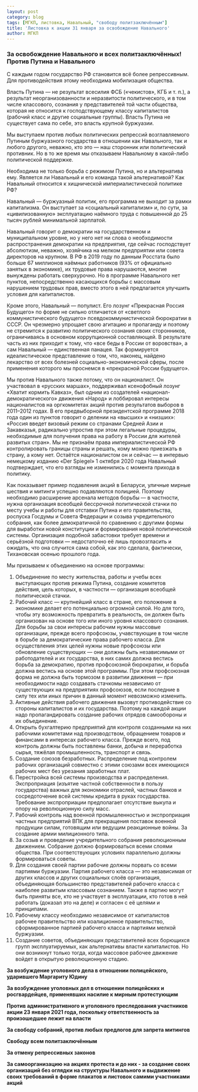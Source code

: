 ```yaml
---
layout: post
category: blog
tags: [МГКП, листовка, Навальный, "свободу политзаключённым"]
title: 'Листовка к акции 31 января за освобождение Навального'
author: МГКП
---
```


### За освобождение Навального и всех политзаключённых! Против Путина и Навального

С каждым годом государство РФ становится всё более репрессивным. Для противодействия этому необходима мобилизация общества.

Власть Путина — не результат всесилия ФСБ («чекистов», КГБ и т. п.), а результат неорганизованности и неразвитости политического, и в том числе классового, сознания у представителей той части общества, которая не относится к господствующему классу капиталистов (рабочий класс и другие социальные группы). Власть Путина не существует сама по себе, это власть крупной буржуазии.

Мы выступаем против любых политических репрессий возглавляемого Путиным буржуазного государства в отношении как Навального, так и любого другого, неважно, кто это — наш сторонник или политический противник. Но в то же время мы отказываем Навальному в какой-либо политической поддержке.

Необходима не только борьба с режимом Путина, но и альтернатива ему. Является ли Навальный и его команда такой альтернативой? Как Навальный относится к хищнической империалистической политике РФ?

Навальный — буржуазный политик, его программа не выходит за рамки капитализма. Он выступает за «социальный капитализм» и, по сути, за «цивилизованную» эксплуатацию наёмного труда с повышенной до 25 тысяч рублей минимальной зарплатой.

Навальный говорит о демократии на государственном и муниципальном уровне, но у него нет ни слова о необходимости распространения демократии на предприятия, где сейчас господствует абсолютизм, неважно, хозяйчика на мелком предприятии или совета директоров на крупном. В РФ в 2019 году по данным Росстата было больше 67 миллионов наёмных работников (93% от официально занятых в экономике), их трудовые права нарушаются, многие вынуждены работать сверхурочно. Но в программе Навального нет пунктов, непосредственно касающихся борьбы с массовым нарушением трудовых прав, вместо этого в ней предлагается улучшить условия для капиталистов.

Кроме этого, Навальный — популист. Его лозунг «Прекрасная Россия Будущего» по форме не сильно отличается от «светлого коммунистического будущего» псевдокоммунистической бюрократии в СССР. Он чрезмерно упрощает свою агитацию и пропаганду и поэтому не стремится к развитию политического сознания своих сторонников, ограничиваясь в основном коррупционной составляющей. В результате часть из них приходит к тому, что «все беды в России от воровства», а сам Навальный — единственная панацея. Так формируется идеалистическое представление о том, что, наконец, найдено лекарство от всех болезней социально-экономической сферы, после применения которого мы проснемся в «прекрасной России будущего».

Мы против Навального также потому, что он националист. Он участвовал в «русских маршах», поддерживал ксенофобный лозунг «Хватит кормить Кавказ», был одним из создателей «национал-демократического» движения «Народ» и лоббировал интересы националистов на оргкомитетах акций против результатов выборов в 2011–2012 годах. В его предвыборной президентской программе 2018 года один из пунктов говорит о делении на «высших» и «низших»: «Россия введет визовый режим со странами Средней Азии и Закавказья, радикально упростив при этом легальные процедуры, необходимые для получения права на работу в России для жителей развитых стран». Мы не признаём права империалистической РФ контролировать границы страны и решать, кому можно приезжать в страну, а кому нет. Остаётся националистом он и сейчас — в интервью немецкому изданию «Der Spiegel» 1 октября 2020 года Навальный подтверждает, что его взгляды не изменились с момента прихода в политику.

Как показывает пример подавления акций в Беларуси, уличные мирные шествия и митинги успешно подавляются полицией. Поэтому необходимо расширение арсенала методов борьбы — в частности, нужна организация всеобщей бессрочной политической стачки по месту учебы и работы для отставки Путина и его правительства, роспуска Госдумы и Совета Федерации и созыва учредительного собрания, как более демократичной по сравнению с другими формы для выработки новой конституции и формирования новой политической системы. Организация подобной забастовки требует времени и серьёзной подготовки — недостаточно её лишь провозгласить и ожидать, что она случится сама собой, как это сделала, фактически, Тихановская осенью прошлого года.

Мы призываем к объединению на основе программы:

1. Объединение по месту жительства, работы и учебы всех выступающих против режима Путина, создание комитетов действия, цель которых, в частности — организация всеобщей политической стачки.
2. Рабочий класс — крупнейший класс в стране, его положение в экономике делает его потенциально огромной силой. Но для того, чтобы эту возможность превратить в реальность, он должен быть организован на основе того или иного
уровня классового сознания. Для борьбы за свои интересы рабочим нужны массовые организации, прежде всего профсоюзы, учавствующие в том числе в борьбе за демократические права рабочего класса. Для осуществления этих целей нужны новые профсоюзы или обновление существующих — они должны быть независимыми от работодателей и их государства, в них самих должна вестись борьба за демократию, против профсоюзной бюрократии, и борьба должна вестись на основе этой программы. При этом профсоюзная форма не должна быть тормозом в развитии движения — при необходимости надо создавать стачкомы независимо от существующих на предприятиях профсоюзов, если последние
в силу тех или иных причин в данный момент невозможно изменить.
3. Активные действия рабочего движения вызовут противодействие со стороны капиталистов и их государства. Поэтому на каждой акции надо пропагандировать создание рабочих отрядов самообороны и их объединение.
4. Открыть бухгалтерию предприятий для контроля созданными на них рабочими комитетами над производством, обращением товаров и финансами в интересах рабочего класса. Прежде всего, под контроль должны быть поставлены
банки, добыча и переработка сырья, тяжёлая промышленность, транспорт и связь.
5. Создание союзов безработных. Распределение под контролем рабочих организаций совместно с этими союзами всех имеющихся рабочих мест без урезания заработных плат.
6. Перестройка всей системы производства и распределения. Экспроприация (изъятие частной собственности в пользу государства) важных для экономики отраслей, частных банков и сосредоточение всей системы кредита в руках государства. Требование экспроприации предполагает отсутствие выкупа и опору на революционную силу масс.
7. Рабочий контроль над военной промышленностью и экспроприация частных предприятий ВПК для прекращения поставок военной продукции силам, готовящим или ведущим реакционные войны. За создание армии милиционного типа.
8. За созыв и проведение учредительного собрания революционным движением. Собрание должно формироваться всеми слоями общества. При соответствующих условиях параллельно должны формироваться советы.
9. Для создания своей партии рабочие должны порвать со всеми партиями буржуазии. Партия рабочего класса — это независимая от других классов и других социальных слоёв организация, объединяющая большинство представителей
рабочего класса с наиболее развитым классовым сознанием. Также в партию могут быть приняты все, кто не участвует в эксплуатации, кто готов в ней работать (доказал это на деле) и согласен с её целями и принципами.
10. Рабочему классу необходимо независимое от капиталистов рабочее правительство или коалиционное правительство, сформированное партией рабочего класса и партиями мелкой буржуазии.
11. Создание советов, объединяющих представителей всех борющихся групп эксплуатируемых, как альтернативы власти капиталистов. Но они возникнут только тогда, когда массовое рабочее движение войдет в открытую революционную стадию.

**За возбуждение уголовного дела в отношении полицейского, ударившего Маргариту Юдину**

**За возбуждение уголовных дел в отношении полицейских и росгвардейцев, применявших насилие к мирным протестующим**

**Против административного и уголовного преследования участников акции 23 января 2021 года, поскольку ответственность за произошедшее лежит на власти**

**За свободу собраний, против любых предлогов для запрета митингов**

**Свободу всем политзаключённым**

**За отмену репрессивных законов**

**За самоорганизацию на акциях протеста и до них - за создание своих организаций без оглядки на структуры Навального и выдвижение своих требований в форме плакатов и листовок самими участниками акций**